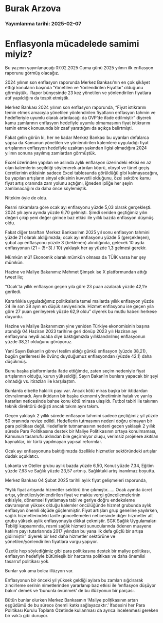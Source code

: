# Burak Arzova

### Yayımlanma tarihi: 2025-02-07

# Enflasyonla mücadelede samimi miyiz?

Bu yazının yayınlanacağı 07.02.2025 Cuma günü 2025 yılının ilk enflasyon raporunu görmüş olacağız.

2024 yılının son enflasyon raporunda Merkez Bankası’nın en çok şikâyet ettiği konuların başında ‘Yönetilen ve Yönlendirilen Fiyatlar’ olduğunu görmüştük.  Rapor bünyesinde 23 kez yönetilen ve yönlendirilen fiyatlara atıf yapıldığını da tespit etmiştik.

Merkez Bankası 2024 yılının son enflasyon raporunda, “Fiyat istikrarını temin etmek amacıyla yönetilen yönlendirilen fiyatların enflasyon tahmin ve hedefleriyle uyumlu olarak artırılacağı da OVP’de ifade edilmiştir” diyerek kamu zamlarının enflasyon hedefiyle uyumlu olmamasının fiyat istikrarını temin etmek konusunda bir zaaf yarattığını da açıkça belirtmişti.

Fakat gelin görün ki, her ne kadar Merkez Bankası bu uyarıları defalarca yapsa da Kamunun yönetilen ve yönlendirilen kalemlere uyguladığı fiyat artışlarının enflasyon hedefiyle uzaktan yakından ilgisi olmadığını 2024 yılının sonuna yayılmış zamlardan görmüştük.

Excel üzerinden yapılan ve aslında aylık enflasyon üzerindeki etkisi en az olan kalemlerin seçildiği söylenerek artırılan köprü, otoyol ve tünel geçiş ücretlerinin etkisinin sadece Excel tablosunda görüldüğü gibi kalmayacağını, bu yapılan artışların sinyal etkisinin kuvvetli olduğunu, özel sektöre kamu fiyat artış oranında zam yolunu açtığını, iğneden ipliğe her şeyin zamlanacağını da daha önce söylemiştik.

Nitekim öyle de oldu.

Resmi rakamlara göre ocak ayı enflasyonu yüzde 5,03 olarak gerçekleşti. 2024 yılı aynı ayında yüzde 6,70 gelmişti. Şimdi seriden geçtiğimiz yılın değeri çıkıp yeni değer girince baz etkisi ile yıllık bazda enflasyon düşmüş oldu.

Fakat diğer taraftan Merkez Bankası’nın 2025 yıl sonu enflasyon tahmini yüzde 21 olarak aldığımızda; ocak ayı enflasyonu yüzde 5 (gerçekleşen), şubat ayı enflasyonu yüzde 3 (beklenen) alındığında, gelecek 10 ayda enflasyonun (21 – (5+3) / 10) yaklaşık her ay yüzde 1,3 gelmesi gerekir.

Mümkün mü? Ekonomik olarak mümkün olmasa da TÜİK varsa her şey mümkün.

Hazine ve Maliye Bakanımız Mehmet Şimşek ise X platformundan attığı tweet ile;

“Ocak’ta yıllık enflasyon geçen yıla göre 23 puan azalarak yüzde 42,1’e geriledi.

Kararlılıkla uyguladığımız politikalarla temel mallarda yıllık enflasyon yüzde 24 ile son 38 ayın en düşük seviyesinde. Hizmet enflasyonu ise geçen yıla göre 27 puan gerileyerek yüzde 62,9 oldu” diyerek bu mutlu haberi herkese duyurdu.

Hazine ve Maliye Bakanımızın yine yeniden Türkiye ekonomisinin başına atandığı 04 Haziran 2023 tarihine geri dönüp 2023 yılı Haziran ayı enflasyonu neydi acaba diye baktığımızda yıllıklandırılmış enflasyonun yüzde 38,21 olduğunu görüyoruz.

Yani Sayın Bakan’ın görevi teslim aldığı günkü enflasyon (yüzde 38,21), bugün gerilemesi ile övünç duyduğumuz enflasyondan (yüzde 42,1) daha düşükmüş.

Bunu başka platformlarda ifade ettiğimde, zaten seçim nedeniyle fiyat artışlarının olduğu, kurun yükseldiği, Sayın Bakan’ın bunlara yapacak bir şeyi olmadığı vs. itirazları ile karşılaştım.

Bunlarda elbette haklılık payı var. Ancak kötü miras başka bir iktidardan devralınmadı. Aynı iktidarın bir başka ekonomi yönetiminin hatalı ve yanlış kararları neticesinde bahse konu kötü mirasa ulaşıldı. Futbol tabiri ile takımın teknik direktörü değişti ancak takım aynı takım.

Geçen yaklaşık 2 yıllık sürede enflasyon tahmini sadece geçtiğimiz yıl yüzde 50 oranında revize edildi. Hedeflerin tutmasının nedeni doğru olmayan bir para politikası değil. Hedeflerin tutmamasının nedeni geçen yaklaşık 2 yıllık sürede Para Politikasına destek bir Maliye Politikasının ortaya konulmaması, Kamunun tasarrufu aklından bile geçirmiyor oluşu, verimsiz projelere akıtılan kaynaklar, bir türlü yapılmayan yapısal reformlar.

Ocak ayı enflasyonuna baktığımızda özellikle hizmetler sektöründeki artışlar dudak uçuklatıcı.

Lokanta ve Oteller grubu aylık bazda yüzde 6,50, Konut yüzde 7,34, Eğitim yüzde 7,63 ve Sağlık yüzde 23,57 artmış. Sağlıktaki artış inanılmaz boyutta.

Merkez Bankası 04 Şubat 2025 tarihli aylık fiyat gelişmeleri raporunda,

“Aylık fiyat artışında hizmetler sektörü öne çıkmıştır…… Ocak ayında ücret artışı, yönetilen/yönlendirilen fiyat ve maktu vergi güncellemelerinin etkisiyle, dönemsel fiyatlamaya tabi ve geriye doğru endeksleme davranışının yüksek olduğu kalemler öncülüğünde hizmet grubunda aylık enflasyon önemli ölçüde güçlenmiştir. Fiyat artışları grup geneline yayılırken, sağlık hizmetlerindeki tarife güncellemeleri neticesinde diğer hizmetler alt grubu yüksek aylık enflasyonuyla dikkat çekmiştir. SGK Sağlık Uygulamaları Tebliği kapsamında, resmi sağlık hizmeti sunucularında ödenen muayene katılım payı tutarlarında 2017 yılından bu yana ilk defa güçlü bir artışa gidilmiştir” diyerek bir kez daha hizmetler sektörüne ve yönetilen/yönlendirilen fiyatlara vurgu yapıyor.

Özetle hep söylediğimiz gibi para politikasına destek bir maliye politikası, enflasyon hedefiyle bütünleşik bir harcama politikası ve daha önemlisi tasarruf politikası yok.

Bunlar yok ama bolca illüzyon var.

Enflasyonun bir önceki yıl yüksek geldiği aylara bu zamları sığdırarak zincirleme serinin nimetlerinden yararlanıp baz etkisi ile ‘enflasyon düşüyor bakın’ demek ve ‘bununla övünmek’ de bu illüzyonun bir parçası.

Bütün bunlar olurken Merkez Bankasının ‘Maliye politikasının artan eşgüdümü de bu sürece önemli katkı sağlayacaktır.’ İfadesini her Para Politikası Kurulu Toplantı Özetinde kullanması da ayrıca incelenmesi gereken bir vak’a gibi duruyor.

